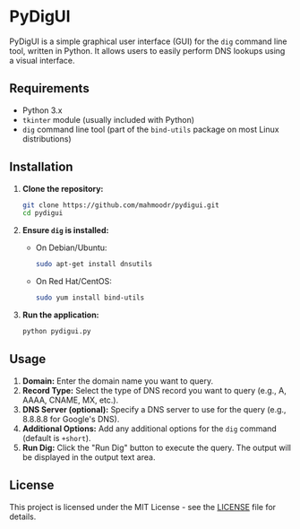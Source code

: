 # PyDigUI

PyDigUI is a simple graphical user interface (GUI) for the `dig` command line tool, written in Python. It allows users to easily perform DNS lookups using a visual interface.

## Requirements
- Python 3.x
- `tkinter` module (usually included with Python)
- `dig` command line tool (part of the `bind-utils` package on most Linux distributions)

## Installation
1. **Clone the repository:**
    ```bash
    git clone https://github.com/mahmoodr/pydigui.git
    cd pydigui
    ```

2. **Ensure `dig` is installed:**
    - On Debian/Ubuntu:
      ```bash
      sudo apt-get install dnsutils
      ```
    - On Red Hat/CentOS:
      ```bash
      sudo yum install bind-utils
      ```

3. **Run the application:**
    ```bash
    python pydigui.py
    ```

## Usage
1. **Domain:** Enter the domain name you want to query.
2. **Record Type:** Select the type of DNS record you want to query (e.g., A, AAAA, CNAME, MX, etc.).
3. **DNS Server (optional):** Specify a DNS server to use for the query (e.g., 8.8.8.8 for Google's DNS).
4. **Additional Options:** Add any additional options for the `dig` command (default is `+short`).
5. **Run Dig:** Click the "Run Dig" button to execute the query. The output will be displayed in the output text area.

## License
This project is licensed under the MIT License - see the [LICENSE](LICENSE) file for details.

